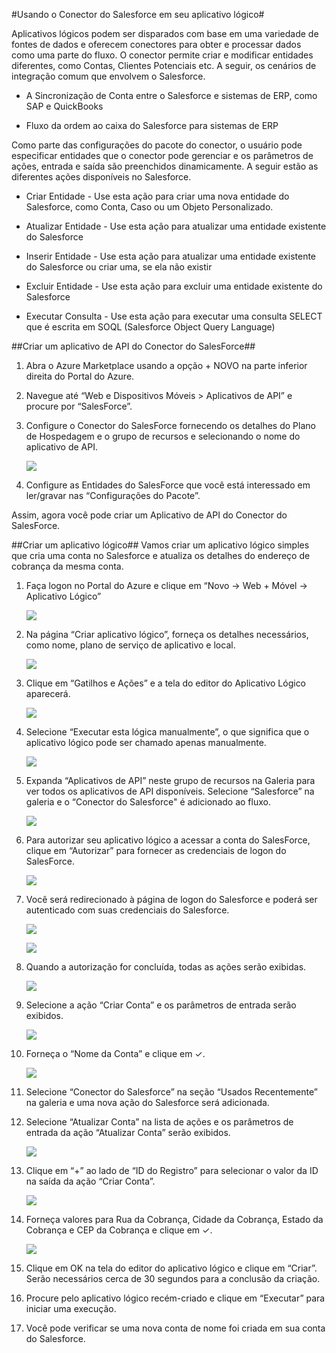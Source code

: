 <properties
   pageTitle="Conector do Salesforce"
   description="Como usar o Conector do Salesforce"
   services="app-service\logic"
   documentationCenter=".net,nodejs,java"
   authors="anuragdalmia"
   manager="dwrede"
   editor=""/>

<tags
   ms.service="app-service-logic"
   ms.devlang="multiple"
   ms.topic="article"
   ms.tgt_pltfrm="na"
   ms.workload="integration"
   ms.date="07/02/2015"
   ms.author="sameerch"/>


#Usando o Conector do Salesforce em seu aplicativo lógico#

Aplicativos lógicos podem ser disparados com base em uma variedade de fontes de dados e oferecem conectores para obter e processar dados como uma parte do fluxo. O conector permite criar e modificar entidades diferentes, como Contas, Clientes Potenciais etc. A seguir, os cenários de integração comum que envolvem o Salesforce.

- A Sincronização de Conta entre o Salesforce e sistemas de ERP, como SAP e QuickBooks

- Fluxo da ordem ao caixa do Salesforce para sistemas de ERP


Como parte das configurações do pacote do conector, o usuário pode especificar entidades que o conector pode gerenciar e os parâmetros de ações, entrada e saída são preenchidos dinamicamente. A seguir estão as diferentes ações disponíveis no Salesforce.

- Criar Entidade - Use esta ação para criar uma nova entidade do Salesforce, como Conta, Caso ou um Objeto Personalizado.

- Atualizar Entidade - Use esta ação para atualizar uma entidade existente do Salesforce

- Inserir Entidade - Use esta ação para atualizar uma entidade existente do Salesforce ou criar uma, se ela não existir

- Excluir Entidade - Use esta ação para excluir uma entidade existente do Salesforce

- Executar Consulta - Use esta ação para executar uma consulta SELECT que é escrita em SOQL (Salesforce Object Query Language)


##Criar um aplicativo de API do Conector do SalesForce##
1.	Abra o Azure Marketplace usando a opção + NOVO na parte inferior direita do Portal do Azure.
2.	Navegue até “Web e Dispositivos Móveis > Aplicativos de API” e procure por “SalesForce”.
3.	Configure o Conector do SalesForce fornecendo os detalhes do Plano de Hospedagem e o grupo de recursos e selecionando o nome do aplicativo de API.

	![][15]
4. Configure as Entidades do SalesForce que você está interessado em ler/gravar nas “Configurações do Pacote”.

Assim, agora você pode criar um Aplicativo de API do Conector do SalesForce.


##Criar um aplicativo lógico##
Vamos criar um aplicativo lógico simples que cria uma conta no Salesforce e atualiza os detalhes do endereço de cobrança da mesma conta.

1.	Faça logon no Portal do Azure e clique em “Novo -> Web + Móvel -> Aplicativo Lógico”

	![][1]

2.	Na página “Criar aplicativo lógico”, forneça os detalhes necessários, como nome, plano de serviço de aplicativo e local.

	![][2]

3.	Clique em “Gatilhos e Ações” e a tela do editor do Aplicativo Lógico aparecerá.

	![][3]

4.	Selecione “Executar esta lógica manualmente”, o que significa que o aplicativo lógico pode ser chamado apenas manualmente.

    ![][4]

5.	Expanda “Aplicativos de API” neste grupo de recursos na Galeria para ver todos os aplicativos de API disponíveis. Selecione “Salesforce” na galeria e o “Conector do Salesforce" é adicionado ao fluxo.


	![][5]

8.	Para autorizar seu aplicativo lógico a acessar a conta do SalesForce, clique em “Autorizar” para fornecer as credenciais de logon do SalesForce.

	![][6]

9.	Você será redirecionado à página de logon do Salesforce e poderá ser autenticado com suas credenciais do Salesforce.

	![][7]

	![][8]

10.	Quando a autorização for concluída, todas as ações serão exibidas.

	![][9]

11.	Selecione a ação “Criar Conta” e os parâmetros de entrada serão exibidos.

	![][10]

12.	Forneça o “Nome da Conta” e clique em ✓.

	![][11]

13.	Selecione “Conector do Salesforce” na seção “Usados Recentemente” na galeria e uma nova ação do Salesforce será adicionada.

14.	Selecione “Atualizar Conta” na lista de ações e os parâmetros de entrada da ação “Atualizar Conta” serão exibidos.

	![][12]

15.	Clique em “+” ao lado de “ID do Registro” para selecionar o valor da ID na saída da ação “Criar Conta”.

	![][13]

16.	Forneça valores para Rua da Cobrança, Cidade da Cobrança, Estado da Cobrança e CEP da Cobrança e clique em ✓.

	![][14]

17. Clique em OK na tela do editor do aplicativo lógico e clique em “Criar”. Serão necessários cerca de 30 segundos para a conclusão da criação.

18. Procure pelo aplicativo lógico recém-criado e clique em “Executar” para iniciar uma execução.

19. Você pode verificar se uma nova conta de nome foi criada em sua conta do Salesforce.

<!--Image references-->
[1]: ./media/app-service-logic-connector-salesforce/1_New_Logic_App.png
[2]: ./media/app-service-logic-connector-salesforce/2_Logic_App_Settings.png
[3]: ./media/app-service-logic-connector-salesforce/3_Logic_App_Editor.png
[4]: ./media/app-service-logic-connector-salesforce/4_Manual_Logic_App.png
[5]: ./media/app-service-logic-connector-salesforce/5_Select_Salesforce_Gallery.png
[6]: ./media/app-service-logic-connector-salesforce/6_Salesforce_Authorize.png
[7]: ./media/app-service-logic-connector-salesforce/7_Salesforce_Login.png
[8]: ./media/app-service-logic-connector-salesforce/8_Salesforce_User_Consent.png
[9]: ./media/app-service-logic-connector-salesforce/9_Salesforce_Actions.png
[10]: ./media/app-service-logic-connector-salesforce/10_Salesforce_Create_Account.png
[11]: ./media/app-service-logic-connector-salesforce/11_Create_Account_OK.png
[12]: ./media/app-service-logic-connector-salesforce/12_Salesforce_Update_Account.png
[13]: ./media/app-service-logic-connector-salesforce/13_Record_ID_from_Create.png
[14]: ./media/app-service-logic-connector-salesforce/14_Update_Account_Address.png
[15]: ./media/app-service-logic-connector-salesforce/15_Create_new_salesforce_connector.png

<!---HONumber=July15_HO4-->